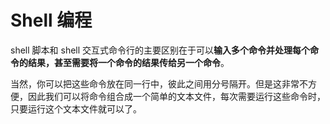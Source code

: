 # Shell 编程

shell 脚本和 shell 交互式命令行的主要区别在于可以**输入多个命令并处理每个命令的结果，甚至需要将一个命令的结果传给另一个命令**。

当然，你可以把这些命令放在同一行中，彼此之间用分号隔开。但是这非常不方便，因此我们可以将命令组合成一个简单的文本文件，每次需要运行这些命令时，只要运行这个文本文件就可以了。